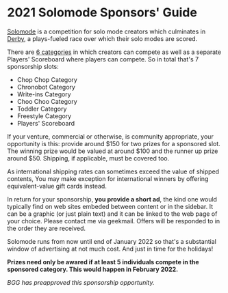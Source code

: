 # 2021 Solomode Sponsors' Guide
[Solomode](https://urlday.cc/fgdvt) is a competition for solo mode creators which culminates in [Derby](https://urlday.cc/z1luy), a plays-fueled race over which their solo modes are scored.

There are [6 categories](https://urlday.cc/l3abt) in which creators can compete as well as a separate Players' Scoreboard where players can compete.  So in total that's 7 sponsorship slots:
* Chop Chop Category
* Chronobot Category
* Write-ins Category
* Choo Choo Category
* Toddler Category
* Freestyle Category
* Players' Scoreboard

If your venture, commercial or otherwise, is community appropriate, your opportunity is this: provide around $150 for two prizes for a sponsored slot.  The winning prize would be valued at around $100 and the runner up prize around $50.  Shipping, if applicable, must be covered too.

As international shipping rates can sometimes exceed the value of shipped contents, You may make exception for international winners by offering equivalent-value gift cards instead.

In return for your sponsorship, **you provide a short ad**, the kind one would typically find on web sites embeded between content or in the sidebar.  It can be a graphic (or just plain text) and it can be linked to the web page of your choice.  Please contact me via geekmail.  Offers will be responded to in the order they are received.

Solomode runs from now until end of January 2022 so that's a substantial window of advertising at not much cost.  And just in time for the holidays!

**Prizes need only be awared if at least 5 individuals compete in the sponsored category.  This would happen in February 2022.**

*BGG has preapproved this sponsorship opportunity.*

